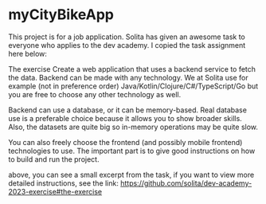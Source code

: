 # myCityBikeApp

This project is for a job application. Solita has given an awesome task to everyone who applies to the dev academy. I copied the task assignment here below:

The exercise
Create a web application that uses a backend service to fetch the data. Backend can be made with any technology. We at Solita use for example (not in preference order) Java/Kotlin/Clojure/C#/TypeScript/Go but you are free to choose any other technology as well.

Backend can use a database, or it can be memory-based. Real database use is a preferable choice because it allows you to show broader skills. Also, the datasets are quite big so in-memory operations may be quite slow.

You can also freely choose the frontend (and possibly mobile frontend) technologies to use. The important part is to give good instructions on how to build and run the project.


above, you can see a small excerpt from the task, if you want to view more detailed instructions, see the link:
https://github.com/solita/dev-academy-2023-exercise#the-exercise
